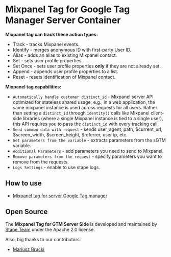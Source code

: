 # Mixpanel Tag for Google Tag Manager Server Container

**Mixpanel tag can track these action types:**

- Track - tracks Mixpanel events.
- Identify - merges anonymous ID with first-party User ID.
- Alias - adds an alias to existing Mixpanel contact.
- Set - sets user profile properties.
- Set Once - sets user profile properties **only** if they are not already set.
- Append - appends user profile properties to a list.
- Reset - resets identification of Mixpanel contact.


**Mixpanel tag capabilities:**

- `Automatically handle customer distinct_id` - Mixpanel server API optimized for stateless shared usage; e.g., in a web application, the same mixpanel instance is used across requests for all users. Rather than setting a `distinct_id` through `identity()` calls like Mixpanel client-side libraries (where a single Mixpanel instance is tied to a single user), this API requires you to pass the `distinct_id` with every tracking call.
- `Send common data with request` - sends user_agent, path, $current_url, $screen_width, $screen_height, $referrer, user ip, etc.
- `Get parameters from the variable` - extracts parameters from the sGTM variable.
- `Additional Parameters` - add parameters you need to send to Mixpanel.
- `Remove parameters from the request` - specify parameters you want to remove from the requests.
- `Logs Settings` - enable to use stape logs.


## How to use

- [Mixpanel tag for server Google Tag manager](https://stape.io/blog/mixpanel-tag-for-server-google-tag-manager)

## Open Source

The **Mixpanel Tag for GTM Server Side** is developed and maintained by [Stape Team](https://stape.io/) under the Apache 2.0 license.

Also, big thanks to our contributors:

- [Mariusz Brucki](https://github.com/mbrucki)
